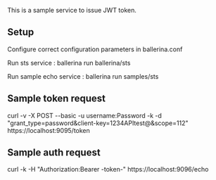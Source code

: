 This is a sample service to issue JWT token.
## Setup
Configure correct configuration parameters in ballerina.conf

Run sts service : 
ballerina run ballerina/sts

Run sample echo service :
ballerina run samples/sts

## Sample token request
curl -v -X POST --basic -u username:Password -k  -d "grant_type=password&client-key=1234APItest@&scope=112"  https://localhost:9095/token

## Sample auth request
curl -k -H "Authorization:Bearer -token-" https://localhost:9096/echo
